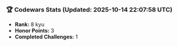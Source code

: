 ### 🏆 Codewars Stats (Updated: 2025-10-14 22:07:58 UTC)

- **Rank:** 8 kyu
- **Honor Points:** 3
- **Completed Challenges:** 1
